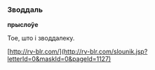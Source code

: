 ### Зводдаль
**прыслоўе**

Тое, што і зводдалеку.

<a rel="author">[http://rv-blr.com/](http://rv-blr.com/slounik.jsp?letterId=0&maskId=0&pageId=1127)</a>
